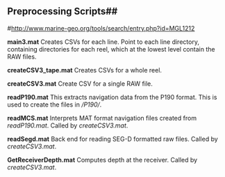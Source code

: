 ## Preprocessing Scripts##

#http://www.marine-geo.org/tools/search/entry.php?id=MGL1212

**main3.mat** Creates CSVs for each line. Point to each line directory, containing directories for each reel, which at the lowest level contain the RAW files.

**createCSV3_tape.mat** Creates CSVs for a whole reel.

**createCSV3.mat** Create CSV for a single RAW file.

**readP190.mat** This extracts navigation data from the P190 format. This is used to create the files in */P190/*.

**readMCS.mat** Interprets MAT format navigation files created from *readP190.mat*. Called by *createCSV3.mat*.

**readSegd.mat** Back end for reading SEG-D formatted raw files. Called by *createCSV3.mat*.

**GetReceiverDepth.mat** Computes depth at the receiver. Called by *createCSV3.mat*.

